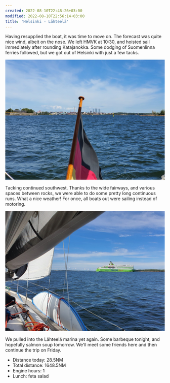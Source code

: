 ```yaml
---
created: 2022-08-10T22:48:26+03:00
modified: 2022-08-10T22:56:14+03:00
title: 'Helsinki - Lähteelä'
---
```


Having resupplied the boat, it was time to move on. The forecast was quite nice wind, albeit on the nose. We left HMVK at 10:30, and hoisted sail immediately after rounding Katajanokka. Some dodging of Suomenlinna ferries followed, but we got out of Helsinki with just a few tacks.

![Image](../2022/fdb50fa673de661fd1f3bfedd6522895.jpg) 

Tacking continued southwest. Thanks to the wide fairways,  and various spaces between rocks, we were able to do some pretty long continuous runs. What a nice weather! For once, all boats out were sailing instead of motoring.

![Image](../2022/16146c611c399c69dcfdcaf8d380645a.jpg) 

We pulled into the Lähteelä marina yet again. Some barbeque tonight, and hopefully salmon soup tomorrow. We'll meet some friends here and then continue the trip on Friday.

* Distance today: 28.5NM
* Total distance: 1648.5NM
* Engine hours: 1
* Lunch: feta salad
